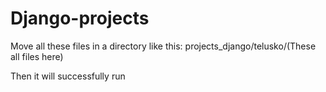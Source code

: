 # Django-projects
Move all these files in a directory like this:
projects_django/telusko/(These all files here)

Then it will successfully run
